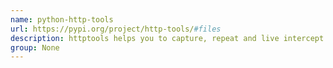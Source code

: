```yaml
---
name: python-http-tools
url: https://pypi.org/project/http-tools/#files
description: httptools helps you to capture, repeat and live intercept HTTP requests.
group: None
---
```

